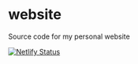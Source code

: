 # website
Source code for my personal website

[![Netlify Status](https://api.netlify.com/api/v1/badges/544b5831-fab3-4562-ab2c-14d98086785c/deploy-status)](https://app.netlify.com/sites/focused-curie-93ed35/deploys)